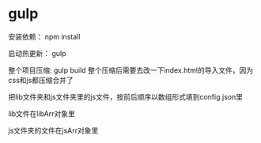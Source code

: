 # gulp

安装依赖： npm install

启动热更新： gulp 

整个项目压缩: gulp build
整个压缩后需要去改一下index.html的导入文件，因为css和js都压缩合并了

把lib文件夹和js文件夹里的js文件，按前后顺序以数组形式填到config.json里

lib文件在libArr对象里

js文件夹的文件在jsArr对象里